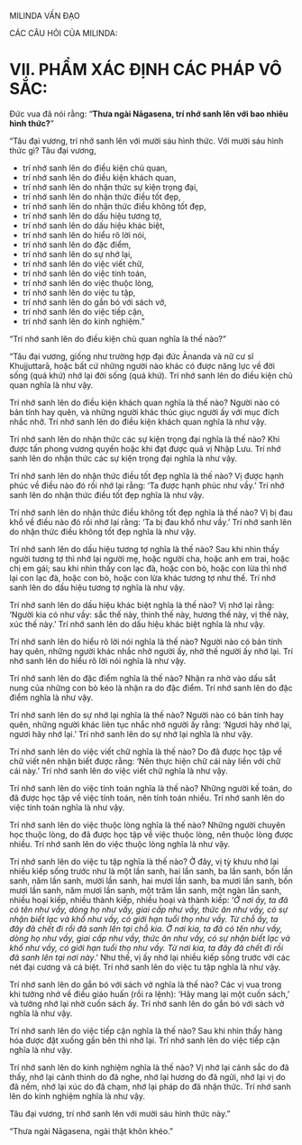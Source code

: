 MILINDA VẤN ĐẠO

CÁC CÂU HỎI CỦA MILINDA:

# VII. PHẨM XÁC ĐỊNH CÁC PHÁP VÔ SẮC:

Đức vua đã nói rằng: “**Thưa ngài Nāgasena, trí nhớ sanh lên với bao nhiêu hình thức?**”

“Tâu đại vương, trí nhớ sanh lên với mười sáu hình thức. Với mười sáu hình thức gì? Tâu đại vương,

*   trí nhớ sanh lên do điều kiện chủ quan,
*   trí nhớ sanh lên do điều kiện khách quan,
*   trí nhớ sanh lên do nhận thức sự kiện trọng đại,
*   trí nhớ sanh lên do nhận thức điều tốt đẹp,
*   trí nhớ sanh lên do nhận thức điều không tốt đẹp,
*   trí nhớ sanh lên do dấu hiệu tương tợ,
*   trí nhớ sanh lên do dấu hiệu khác biệt,
*   trí nhớ sanh lên do hiểu rõ lời nói,
*   trí nhớ sanh lên do đặc điểm,
*   trí nhớ sanh lên do sự nhớ lại,
*   trí nhớ sanh lên do việc viết chữ,
*   trí nhớ sanh lên do việc tính toán,
*   trí nhớ sanh lên do việc thuộc lòng,
*   trí nhớ sanh lên do việc tu tập,
*   trí nhớ sanh lên do gắn bó với sách vở,
*   trí nhớ sanh lên do việc tiếp cận,
*   trí nhớ sanh lên do kinh nghiệm.”

“Trí nhớ sanh lên do điều kiện chủ quan nghĩa là thế nào?”

“Tâu đại vương, giống như trường hợp đại đức Ānanda và nữ cư sĩ Khujjuttarā, hoặc bất cứ những người nào khác có được năng lực về đời sống (quá khứ) nhớ lại đời sống (quá khứ). Trí nhớ sanh lên do điều kiện chủ quan nghĩa là như vậy.

Trí nhớ sanh lên do điều kiện khách quan nghĩa là thế nào? Người nào có bản tính hay quên, và những người khác thúc giục người ấy với mục đích nhắc nhở. Trí nhớ sanh lên do điều kiện khách quan nghĩa là như vậy.

Trí nhớ sanh lên do nhận thức các sự kiện trọng đại nghĩa là thế nào? Khi được tấn phong vương quyền hoặc khi đạt được quả vị Nhập Lưu. Trí nhớ sanh lên do nhận thức các sự kiện trọng đại nghĩa là như vậy.

Trí nhớ sanh lên do nhận thức điều tốt đẹp nghĩa là thế nào? Vị được hạnh phúc về điều nào đó rồi nhớ lại rằng: ‘Ta được hạnh phúc như vầy.’ Trí nhớ sanh lên do nhận thức điều tốt đẹp nghĩa là như vậy.

Trí nhớ sanh lên do nhận thức điều không tốt đẹp nghĩa là thế nào? Vị bị đau khổ về điều nào đó rồi nhớ lại rằng: ‘Ta bị đau khổ như vầy.’ Trí nhớ sanh lên do nhận thức điều không tốt đẹp nghĩa là như vậy.

Trí nhớ sanh lên do dấu hiệu tương tợ nghĩa là thế nào? Sau khi nhìn thấy người tương tợ thì nhớ lại người mẹ, hoặc người cha, hoặc anh em trai, hoặc chị em gái; sau khi nhìn thấy con lạc đà, hoặc con bò, hoặc con lừa thì nhớ lại con lạc đà, hoặc con bò, hoặc con lừa khác tương tợ như thế. Trí nhớ sanh lên do dấu hiệu tương tợ nghĩa là như vậy.

Trí nhớ sanh lên do dấu hiệu khác biệt nghĩa là thế nào? Vị nhớ lại rằng: ‘Người kia có như vầy: sắc thế này, thinh thế này, hương thế này, vị thế này, xúc thế này.’ Trí nhớ sanh lên do dấu hiệu khác biệt nghĩa là như vậy.

Trí nhớ sanh lên do hiểu rõ lời nói nghĩa là thế nào? Người nào có bản tính hay quên, những người khác nhắc nhở người ấy, nhờ thế người ấy nhớ lại. Trí nhớ sanh lên do hiểu rõ lời nói nghĩa là như vậy.

Trí nhớ sanh lên do đặc điểm nghĩa là thế nào? Nhận ra nhờ vào dấu sắt nung của những con bò kéo là nhận ra do đặc điểm. Trí nhớ sanh lên do đặc điểm nghĩa là như vậy.

Trí nhớ sanh lên do sự nhớ lại nghĩa là thế nào? Người nào có bản tính hay quên, những người khác liên tục nhắc nhở người ấy rằng: ‘Ngươi hãy nhớ lại, ngươi hãy nhớ lại.’ Trí nhớ sanh lên do sự nhớ lại nghĩa là như vậy.

Trí nhớ sanh lên do việc viết chữ nghĩa là thế nào? Do đã được học tập về chữ viết nên nhận biết được rằng: ‘Nên thực hiện chữ cái này liền với chữ cái này.’ Trí nhớ sanh lên do việc viết chữ nghĩa là như vậy.

Trí nhớ sanh lên do việc tính toán nghĩa là thế nào? Những người kế toán, do đã được học tập về việc tính toán, nên tính toán nhiều. Trí nhớ sanh lên do việc tính toán nghĩa là như vậy.

Trí nhớ sanh lên do việc thuộc lòng nghĩa là thế nào? Những người chuyên học thuộc lòng, do đã được học tập về việc thuộc lòng, nên thuộc lòng được nhiều. Trí nhớ sanh lên do việc thuộc lòng nghĩa là như vậy.

Trí nhớ sanh lên do việc tu tập nghĩa là thế nào? Ở đây, vị tỳ khưu nhớ lại nhiều kiếp sống trước như là một lần sanh, hai lần sanh, ba lần sanh, bốn lần sanh, năm lần sanh, mười lần sanh, hai mươi lần sanh, ba mươi lần sanh, bốn mươi lần sanh, năm mươi lần sanh, một trăm lần sanh, một ngàn lần sanh, nhiều hoại kiếp, nhiều thành kiếp, nhiều hoại và thành kiếp: ‘_Ở nơi ấy, ta đã có tên như vầy, dòng họ như vầy, giai cấp như vầy, thức ăn như vầy, có sự nhận biết lạc và khổ như vầy, có giới hạn tuổi thọ như vầy. Từ chỗ ấy, ta đây đã chết đi rồi đã sanh lên tại chỗ kia. Ở nơi kia, ta đã có tên như vầy, dòng họ như vầy, giai cấp như vầy, thức ăn như vầy, có sự nhận biết lạc và khổ như vầy, có giới hạn tuổi thọ như vầy. Từ nơi kia, ta đây đã chết đi rồi đã sanh lên tại nơi này_.’ Như thế, vị ấy nhớ lại nhiều kiếp sống trước với các nét đại cương và cá biệt. Trí nhớ sanh lên do việc tu tập nghĩa là như vậy.

Trí nhớ sanh lên do gắn bó với sách vở nghĩa là thế nào? Các vị vua trong khi tưởng nhớ về điều giáo huấn (rồi ra lệnh): ‘Hãy mang lại một cuốn sách,’ và tưởng nhớ lại nhờ cuốn sách ấy. Trí nhớ sanh lên do gắn bó với sách vở nghĩa là như vậy.

Trí nhớ sanh lên do việc tiếp cận nghĩa là thế nào? Sau khi nhìn thấy hàng hóa được đặt xuống gần bên thì nhớ lại. Trí nhớ sanh lên do việc tiếp cận nghĩa là như vậy.

Trí nhớ sanh lên do kinh nghiệm nghĩa là thế nào? Vị nhớ lại cảnh sắc do đã thấy, nhớ lại cảnh thinh do đã nghe, nhớ lại hương do đã ngửi, nhớ lại vị do đã nếm, nhớ lại xúc do đã chạm, nhớ lại pháp do đã nhận thức. Trí nhớ sanh lên do kinh nghiệm nghĩa là như vậy.

Tâu đại vương, trí nhớ sanh lên với mười sáu hình thức này.”

“Thưa ngài Nāgasena, ngài thật khôn khéo.”
